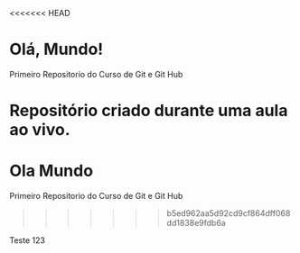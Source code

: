 <<<<<<< HEAD
# Olá, Mundo!
 Primeiro Repositorio do Curso de Git e Git Hub

 Repositório criado durante uma aula ao vivo.
=======
# Ola Mundo
 Primeiro Repositorio do Curso de Git e Git Hub
>>>>>>> b5ed962aa5d92cd9cf864dff068dd1838e9fdb6a

Teste 123
